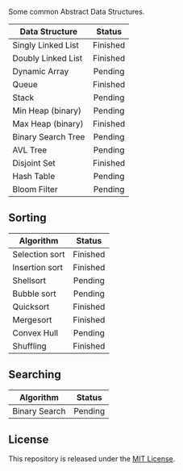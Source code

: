 Some common Abstract Data Structures.

| Data Structure         | Status        |
| ---------------------- |:-------------:|
| Singly Linked List     | Finished      |
| Doubly Linked List     | Finished      |
| Dynamic Array          | Pending       |
| Queue                  | Finished      |
| Stack                  | Pending       |
| Min Heap (binary)      | Pending       |
| Max Heap (binary)      | Finished      |
| Binary Search Tree     | Pending       |
| AVL Tree               | Pending       |
| Disjoint Set           | Finished      |
| Hash Table             | Pending       |
| Bloom Filter           | Pending       |

## Sorting

| Algorithm              | Status        |
| ---------------------- |:-------------:|
| Selection sort         | Finished      |
| Insertion sort         | Finished      |
| Shellsort              | Pending       |
| Bubble sort            | Pending       |
| Quicksort              | Finished      |
| Mergesort              | Finished      |
| Convex Hull            | Pending       |
| Shuffling              | Finished      |

## Searching

| Algorithm              | Status        |
| ---------------------- |:-------------:|
| Binary Search          | Pending       |

## License
This repository is released under the [MIT License].

[MIT License]: http://opensource.org/licenses/MIT
